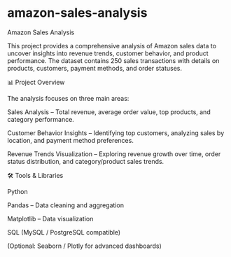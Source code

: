 # amazon-sales-analysis
Amazon Sales Analysis

This project provides a comprehensive analysis of Amazon sales data to uncover insights into revenue trends, customer behavior, and product performance. The dataset contains 250 sales transactions with details on products, customers, payment methods, and order statuses.

📊 Project Overview

The analysis focuses on three main areas:

Sales Analysis – Total revenue, average order value, top products, and category performance.

Customer Behavior Insights – Identifying top customers, analyzing sales by location, and payment method preferences.

Revenue Trends Visualization – Exploring revenue growth over time, order status distribution, and category/product sales trends.

🛠️ Tools & Libraries

Python

Pandas – Data cleaning and aggregation

Matplotlib – Data visualization

SQL (MySQL / PostgreSQL compatible)

(Optional: Seaborn / Plotly for advanced dashboards)
